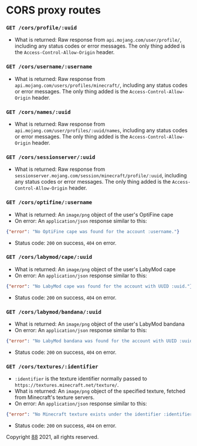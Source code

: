 # CORS proxy routes
### `GET /cors/profile/:uuid`
- What is returned: Raw response from `api.mojang.com/user/profile/`, including any status codes or error messages. The only thing added is the `Access-Control-Allow-Origin` header.

### `GET /cors/username/:username`
- What is returned: Raw response from `api.mojang.com/users/profiles/minecraft/`, including any status codes or error messages. The only thing added is the `Access-Control-Allow-Origin` header.

### `GET /cors/names/:uuid`
- What is returned: Raw response from `api.mojang.com/user/profiles/:uuid/names`, including any status codes or error messages. The only thing added is the `Access-Control-Allow-Origin` header.

### `GET /cors/sessionserver/:uuid`
- What is returned: Raw response from `sessionserver.mojang.com/session/minecraft/profile/:uuid`, including any status codes or error messages. The only thing added is the `Access-Control-Allow-Origin` header.

### `GET /cors/optifine/:username`
- What is returned: An `image/png` object of the user's OptiFine cape
- On error: An `application/json` response similar to this:
```json
{"error": "No OptiFine cape was found for the account :username."}
```
- Status code: `200` on success, `404` on error.

### `GET /cors/labymod/cape/:uuid`
- What is returned: An `image/png` object of the user's LabyMod cape
- On error: An `application/json` response similar to this:
```json
{"error": "No LabyMod cape was found for the account with UUID :uuid."}
```
- Status code: `200` on success, `404` on error.

### `GET /cors/labymod/bandana/:uuid`
- What is returned: An `image/png` object of the user's LabyMod bandana
- On error: An `application/json` response similar to this:
```json
{"error": "No LabyMod bandana was found for the account with UUID :uuid."}
```
- Status code: `200` on success, `404` on error.

### `GET /cors/textures/:identifier`
- `:identifier` is the texture identifier normally passed to `https://textures.minecraft.net/texture/`.
- What is returned: An `image/png` object of the specified texture, fetched from Minecraft's texture servers.
- On error: An `application/json` response similar to this:
```json
{"error": "No Minecraft texture exists under the identifier :identifier."}
```
- Status code: `200` on success, `404` on error.

Copyright [88](https://github.com/88) 2021, all rights reserved.
